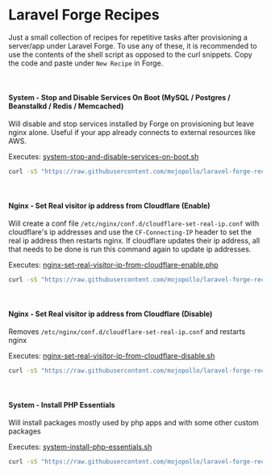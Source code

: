 # Laravel Forge Recipes

Just a small collection of recipes for repetitive tasks after provisioning a server/app under Laravel Forge.
To use any of these, it is recommended to use the contents of the shell script as opposed to the curl snippets.
Copy the code and paste under ```New Recipe``` in Forge.

&nbsp;

#### System - Stop and Disable Services On Boot (MySQL  / Postgres / Beanstalkd / Redis / Memcached)
Will disable and stop services installed by Forge on provisioning but leave nginx alone. Useful if your app already connects to external resources like AWS.

Executes: [system-stop-and-disable-services-on-boot.sh](system-stop-and-disable-services-on-boot.sh)
```bash
curl -sS "https://raw.githubusercontent.com/mojopollo/laravel-forge-recipes/master/system-stop-and-disable-services-on-boot.sh" | sh
```

&nbsp;

#### Nginx - Set Real visitor ip address from Cloudflare (Enable)
Will create a conf file ```/etc/nginx/conf.d/cloudflare-set-real-ip.conf```
with cloudflare's ip addresses and use the ```CF-Connecting-IP``` header to set the real ip address then restarts nginx.
If cloudflare updates their ip address, all that needs to be done is run this command again to update ip addresses.

Executes: [nginx-set-real-visitor-ip-from-cloudflare-enable.php](nginx-set-real-visitor-ip-from-cloudflare-enable.php)
```bash
curl -sS "https://raw.githubusercontent.com/mojopollo/laravel-forge-recipes/master/nginx-set-real-visitor-ip-from-cloudflare-enable.php" | php
```

&nbsp;

#### Nginx - Set Real visitor ip address from Cloudflare (Disable)
Removes ```/etc/nginx/conf.d/cloudflare-set-real-ip.conf``` and restarts nginx

Executes: [nginx-set-real-visitor-ip-from-cloudflare-disable.sh](nginx-set-real-visitor-ip-from-cloudflare-disable.sh)
```bash
curl -sS "https://raw.githubusercontent.com/mojopollo/laravel-forge-recipes/master/nginx-set-real-visitor-ip-from-cloudflare-disable.sh" | sh
```

&nbsp;

#### System - Install PHP Essentials
Will install packages mostly used by php apps and with some other custom packages

Executes: [system-install-php-essentials.sh](system-install-php-essentials.sh)
```bash
curl -sS "https://raw.githubusercontent.com/mojopollo/laravel-forge-recipes/master/system-install-php-essentials.sh" | sh
```
